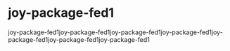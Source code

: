 # joy-package-fed1
joy-package-fed1joy-package-fed1joy-package-fed1joy-package-fed1joy-package-fed1joy-package-fed1joy-package-fed1
